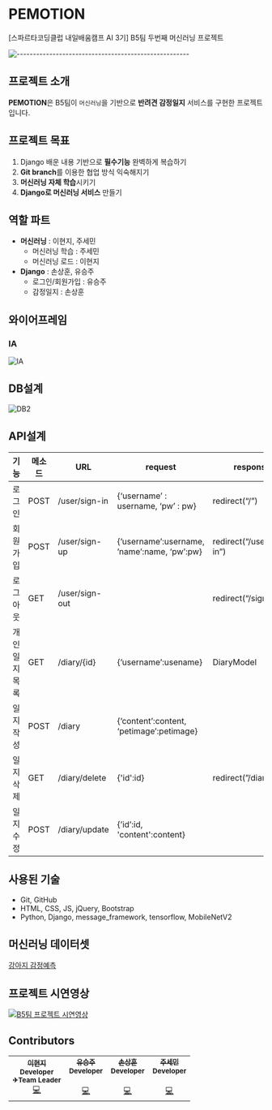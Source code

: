 # PEMOTION

[스파르타코딩클럽 내일배움캠프 AI 3기] B5팀 두번째 머신러닝 프로젝트  



![-----------------------------------------------------](https://raw.githubusercontent.com/andreasbm/readme/master/assets/lines/rainbow.png)

## 프로젝트 소개
**PEMOTION**은 B5팀이 `머신러닝`을 기반으로  **반려견 감정일지** 서비스를 구현한 프로젝트입니다.


## 프로젝트 목표
1. Django 배운 내용 기반으로 **필수기능** 완벽하게 복습하기
2. **Git branch**를 이용한 협업 방식 익숙해지기
3. **머신러닝 자체 학습**시키기
4. **Django로 머신러닝 서비스** 만들기
    
## 역할 파트
- **머신러닝** : 이현지, 주세민
    - 머신러닝 학습 : 주세민
    - 머신러닝 로드 : 이현지
- **Django** : 손상훈, 유승주
    - 로그인/회원가입 : 유승주
    - 감정일지 : 손상훈
    
## 와이어프레임
### IA
![IA](https://user-images.githubusercontent.com/113073974/197100929-7cd4d177-f2ba-4cac-a430-dc6c092f679e.PNG)

## DB설계
![DB2](https://user-images.githubusercontent.com/113073974/197100356-827f3c51-de29-4a0f-86bd-78a4761ba0f9.PNG)

## API설계
| 기능 | 메소드 | URL | request | response |
| --- | --- | --- | --- | --- |
| 로그인 | POST | /user/sign-in | {‘username’ : username, ‘pw’ : pw} | redirect(“/”) |
| 회원가입 | POST | /user/sign-up | {’username’:username, ’name’:name, ‘pw’:pw} | redirect(“/user/sign-in”) |
| 로그아웃 | GET | /user/sign-out |  | redirect(“/signin”) |
| 개인 일지 목록 | GET | /diary/{id} | {’username’:usename} | DiaryModel |
| 일지 작성 | POST | /diary | {’content’:content, ‘petimage’:petimage} |  |
| 일지 삭제 | GET | /diary/delete | {'id':id} | redirect(”/diary/<usename>”)|
| 일지 수정 | POST | /diary/update | {’id’:id, 'content':content} |  |

## 사용된 기술
- Git, GitHub
- HTML, CSS, JS, jQuery, Bootstrap
- Python, Django, message_framework, tensorflow, MobileNetV2

## 머신러닝 데이터셋
[강아지 감정예측](https://www.kaggle.com/datasets/devzohaib/dog-emotions-prediction)

## 프로젝트 시연영상
[![B5팀 프로젝트 시연영상](http://img.youtube.com/vi/b66aOiNVh2A/0.jpg)](https://youtu.be/b66aOiNVh2A)

## Contributors
<table>
  <tr>
    <td align="center">
      <a href="https://github.com/LeeHyunji">
        <sub><b>이현지</b></sub></a><br />
        <sub><b>Developer</b></sub></a><br />
        <sub><b>✈Team Leader</b></sub></a><br />
        <a href="https://github.com/LeeHyunji" title="Code">💻</a>
    </td>
    <td align="center">
      <a href="https://github.com/seoungjuyu">
        <sub><b>유승주</b></sub></a><br />
        <sub><b>Developer</b></sub></a><br />
	<sub><b></b></sub></a><br />
        <a href="https://github.com/seoungjuyu" title="Code">💻</a>
    </td>
    <td align="center">
      <a href="https://github.com/son950610">
        <sub><b>손상훈</b></sub></a><br />
        <sub><b>Developer</b></sub></a><br />  
	<sub><b></b></sub></a><br />
        <a href="https://github.com/son950610" title="Code">💻</a>
    </td>
    <td align="center">
      <a href="https://github.com/jetaime95">
        <sub><b>주세민</b></sub></a><br />
        <sub><b>Developer</b></sub></a><br />    
	<sub><b></b></sub></a><br />
        <a href="https://github.com/jetaime95" title="Code">💻</a>
    </td>
  </tr>
</table>  
